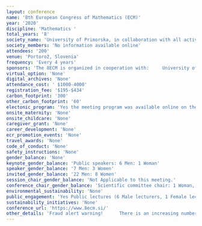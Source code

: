 ```yaml
---
layout: conference 
name: '8th European Congress of Mathematics (ECM)'
year: '2020'
discipline: 'Mathematics '
total_years: '8'
society_name: 'University of Primorska, in collaboration with all active mathematical institutions in Slovenia, The 8th European congress is held under the auspices of the European Mathematical Society – EMS'
society_members: 'No information available online'
attendees: '200'
venue: 'Portorož, Slovenia'
frequency: 'Every 4 years'
sponsors: 'The 8ECM is organized in cooperation with:     University of Primorska     Faculty of Tourism Studies – Turistica     Student housing by the University of Primorska     University of Ljubljana     Faculty of Mathematics and Physics     Faculty of Education     Faculty of Maritime Studies and Transport     University of Maribor     Faculty of Natural sciences and Mathematics     and       Institute of Mathematics, Physics and Mechanics     Society of Mathematicians, Physicists and Astronomers     Slovenian Discrete and Applied Mathematics Society     Jozef Stefan Institute     Abelium Ltd.  Slovenian Insurance Association (https://www.zav-zdruzenje.si/en/), Foundation Composito Mathematica (https://www.zav-zdruzenje.si/en/), European Mathematical Soceity Press (https://www.ems-ph.org/)'
virtual_option: 'None'
digital_archives: 'None'
attendance_cost: ' $1000-4000'
registration_fee: '$195-$434'
carbon_footprint: '300'
other_carbon_footprint: '60'
electonic_program: 'Yes the meeting program was available online on the conference website.'
onsite_maternity: 'None'
onsite_childcare: 'None'
caregiver_grant: 'None'
career_development: 'None'
ecr_promotion_events: 'None'
travel_awards: 'None'
code_of_conduct: 'None'
safety_instructions: 'None'
gender_balance: 'None'
keynote_gender_balance: 'Public speakers: 6 Men: 1 Woman'
speaker_gender_balance: '7 Men: 3 Women'
invited_gender_balance: '22 Men: 8 Women'
session_chair_gender_balance: 'Not Applicable to this meeting.'
conference_chair_gender_balance: 'Scientific committee chair: 1 Woman, Organizing committee chairs: 1 Man: 1 Woman local organizing ocmmittee chair: 1 Man'
environmental_sustainability: 'None'
public_engagement: 'Yes Public lectures (6 Male lecturers, 1 Female lecturer)'
sustainability_initiatives: 'None'
conference_url: 'https://www.8ecm.si/'
other_details: 'Fraud alert warning!      There is an increasing number of fraudulent websites and travel agencies that impersonate 8ECM. While we do our best to protect our participants from scammers, their methods continuously evolve to look more authentic. We would like to alert all participants to be aware of possible scams and to strongly advise you to only use the official Hoteli Bernardin system for booking which you can access on this page to avoid any unpleasant experiences. Organizers of the 8ECM do not contact participants for confirmation of accommodation via phone and do not require any additional information regarding your payment of accommodation.  If you receive any suspicious calls or e-mails that claim to be the official housing agency for 8ECM 2020, please alert the Office of the Organizing Committee at 8ecm2020@famnit.upr.si'
---
```

